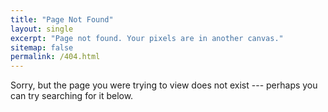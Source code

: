 ```yaml
---
title: "Page Not Found"
layout: single
excerpt: "Page not found. Your pixels are in another canvas."
sitemap: false
permalink: /404.html
---
```


Sorry, but the page you were trying to view does not exist --- perhaps you can try searching for it below.

<script type="text/javascript">
  var GOOG_FIXURL_LANG = 'en';
  var GOOG_FIXURL_SITE = '{{ site.url }'
</script>
<script type="text/javascript"
  src="//linkhelp.clients.google.com/tbproxy/lh/wm/fixurl.js">
</script>
